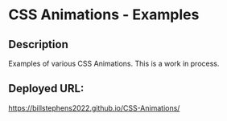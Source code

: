 # CSS Animations - Examples

## Description

Examples of various CSS Animations.  This is a work in process.

## Deployed URL:  

https://billstephens2022.github.io/CSS-Animations/